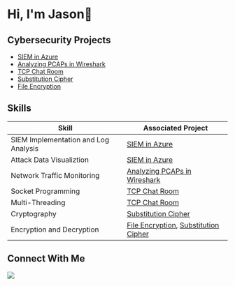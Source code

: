 <h1> Hi, I'm Jason👋</h1>

## Cybersecurity Projects
- [SIEM in Azure](https://github.com/JPurcell1/SIEM-in-Azure/blob/main/README.md#siem-in-azure)
- [Analyzing PCAPs in Wireshark](https://github.com/JPurcell1/Wireshark-Lab/tree/main)
- [TCP Chat Room](https://github.com/JPurcell1/TCP-Chat-Room/tree/main)
- [Substitution Cipher](https://github.com/JPurcell1/substitution-cipher)
- [File Encryption](https://github.com/JPurcell1/file-encryptor)

## Skills

| Skill                                         | Associated Project         |
|-----------------------------------------------|----------------------------|
| SIEM Implementation and Log Analysis          | [SIEM in Azure](https://github.com/JPurcell1/SIEM-in-Azure/blob/main/README.md#siem-in-azure) |
| Attack Data Visualiztion                      | [SIEM in Azure](https://github.com/JPurcell1/SIEM-in-Azure/blob/main/README.md#siem-in-azure) |
| Network Traffic Monitoring                    | [Analyzing PCAPs in Wireshark](https://github.com/JPurcell1/Wireshark-Lab/tree/main) |
| Socket Programming                            | [TCP Chat Room](https://github.com/JPurcell1/TCP-Chat-Room/tree/main) |
| Multi-Threading                               | [TCP Chat Room](https://github.com/JPurcell1/TCP-Chat-Room/tree/main) |
| Cryptography                                  | [Substitution Cipher](https://github.com/JPurcell1/substitution-cipher) |
| Encryption and Decryption                     | [File Encryption](https://github.com/JPurcell1/file-encryptor), [Substitution Cipher](https://github.com/JPurcell1/substitution-cipher) |
                                                  




## Connect With Me
<a href="https://www.linkedin.com/in/jason-a-purcell" target=_blank><img src="https://img.shields.io/badge/-LinkedIn-0072b1?&style=for-the-badge&logo=linkedin&logoColor=white" /></a>
